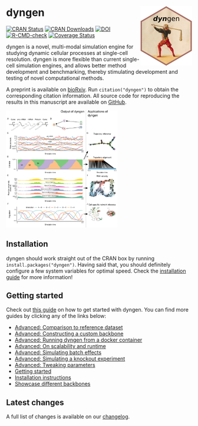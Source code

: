 
# dyngen <img src="man/figures/logo.png" align="right" />

<!-- badges: start -->

[![CRAN
Status](https://www.r-pkg.org/badges/version/dyngen)](https://cran.r-project.org/package=dyngen)
[![CRAN
Downloads](https://cranlogs.r-pkg.org/badges/dyngen)](https://cran.r-project.org/package=dyngen)
[![DOI](https://img.shields.io/badge/doi-10.1101/2020.02.06.936971-green)](https://doi.org/10.1101/2020.02.06.936971)
[![R-CMD-check](https://github.com/dynverse/dyngen/workflows/R-CMD-check/badge.svg)](https://github.com/dynverse/dyngen/actions?query=workflow%3AR-CMD-check)
[![Coverage
Status](https://codecov.io/gh/dynverse/dyngen/branch/master/graph/badge.svg)](https://codecov.io/gh/dynverse/dyngen?branch=master)
<!-- badges: end -->

dyngen is a novel, multi-modal simulation engine for studying dynamic
cellular processes at single-cell resolution. dyngen is more flexible
than current single-cell simulation engines, and allows better method
development and benchmarking, thereby stimulating development and
testing of novel computational methods.

A preprint is available on
[bioRxiv](https://doi.org/10.1101/2020.02.06.936971). Run
`citation("dyngen")` to obtain the corresponding citation information.
All source code for reproducing the results in this manuscript are
available on [GitHub](https://github.com/dynverse/dyngen_manuscript).

<img src="man/figures/overview.png" width="60%" />

## Installation

dyngen should work straight out of the CRAN box by running
`install.packages("dyngen")`. Having said that, you should definitely
configure a few system variables for optimal speed. Check the
[installation
guide](https://dyngen.dynverse.org/articles/installation.html) for more
information!

## Getting started

Check out [this
guide](https://dyngen.dynverse.org/articles/getting_started.html) on how
to get started with dyngen. You can find more guides by clicking any of
the links below:

-   [Advanced: Comparison to reference
    dataset](https://dyngen.dynverse.org/articles/advanced_topics/comparison_reference.html)
-   [Advanced: Constructing a custom
    backbone](https://dyngen.dynverse.org/articles/advanced_topics/constructing_backbone.html)
-   [Advanced: Running dyngen from a docker
    container](https://dyngen.dynverse.org/articles/advanced_topics/run_dyngen_from_docker.html)
-   [Advanced: On scalability and
    runtime](https://dyngen.dynverse.org/articles/advanced_topics/scalability_and_runtime.html)
-   [Advanced: Simulating batch
    effects](https://dyngen.dynverse.org/articles/advanced_topics/simulating_batch_effects.html)
-   [Advanced: Simulating a knockout
    experiment](https://dyngen.dynverse.org/articles/advanced_topics/simulating_knockouts.html)
-   [Advanced: Tweaking
    parameters](https://dyngen.dynverse.org/articles/advanced_topics/tweaking_parameters.html)
-   [Getting
    started](https://dyngen.dynverse.org/articles/getting_started.html)
-   [Installation
    instructions](https://dyngen.dynverse.org/articles/installation.html)
-   [Showcase different
    backbones](https://dyngen.dynverse.org/articles/showcase_backbones.html)

## Latest changes

A full list of changes is available on our
[changelog](https://dyngen.dynverse.org/news/index.html).
